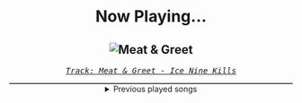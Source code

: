 <div align="center"> 
<h1>Now Playing...</h1>

![Meat & Greet](https://i.scdn.co/image/ab67616d00001e022526e2c72052198c8fe29b34)
--
_<samp><a href="https://open.spotify.com/track/4DUDclz23qWzRVNe4a8zeK">Track: Meat & Greet - Ice Nine Kills</a></samp>_

<div style="border: 1px #4B5054 solid"></div>
<details>
  <summary>
    Previous played songs
  </summary>
  <table>
    <thead>
      <tr>
        <th>
          Artist
        </th>
        <th>
          Song
        </th>
        <th>
          Link
        </th>
      </tr>
    </thead>
    <tbody>
      <tr><td>Ice Nine Kills</td><td>Meat & Greet</td><td><a href="https://open.spotify.com/track/4DUDclz23qWzRVNe4a8zeK">https://open.spotify.com/track/4DUDclz23qWzRVNe4a8zeK</a></td></tr><tr><td>Wage War</td><td>The River</td><td><a href="https://open.spotify.com/track/2iLl6cs7VkHya8zEiEMEMD">https://open.spotify.com/track/2iLl6cs7VkHya8zEiEMEMD</a></td></tr><tr><td>The Ghost Inside</td><td>Death Grip</td><td><a href="https://open.spotify.com/track/3ctWOjhZJkxbeXSA5yJFCa">https://open.spotify.com/track/3ctWOjhZJkxbeXSA5yJFCa</a></td></tr><tr><td>Siamese</td><td>On Fire</td><td><a href="https://open.spotify.com/track/3Qdy96od2cglla7Tnklc1N">https://open.spotify.com/track/3Qdy96od2cglla7Tnklc1N</a></td></tr><tr><td>Kingdom Of Giants</td><td>Wasted Space</td><td><a href="https://open.spotify.com/track/2swqb0ij8Xpksi4A7tqE6i">https://open.spotify.com/track/2swqb0ij8Xpksi4A7tqE6i</a></td></tr><tr><td>Rain City Drive</td><td>Talk to a Friend</td><td><a href="https://open.spotify.com/track/6nqCVzh5uUc85E0Kctky9r">https://open.spotify.com/track/6nqCVzh5uUc85E0Kctky9r</a></td></tr><tr><td>Until I Wake</td><td>Nightmares</td><td><a href="https://open.spotify.com/track/7K2Y8jAajJbplaWxQ5cTh5">https://open.spotify.com/track/7K2Y8jAajJbplaWxQ5cTh5</a></td></tr><tr><td>We Came As Romans</td><td>Daggers</td><td><a href="https://open.spotify.com/track/0JXILsWNyXHEd2IzofS3jX">https://open.spotify.com/track/0JXILsWNyXHEd2IzofS3jX</a></td></tr><tr><td>The Gentle Men</td><td>Enemy</td><td><a href="https://open.spotify.com/track/0OYySkVVgFDyxT7Z0eVOGQ">https://open.spotify.com/track/0OYySkVVgFDyxT7Z0eVOGQ</a></td></tr><tr><td>Resolve</td><td>Death Awaits</td><td><a href="https://open.spotify.com/track/4is7qbTZWLTZGGGEF42w3M">https://open.spotify.com/track/4is7qbTZWLTZGGGEF42w3M</a></td></tr><tr><td>The Plot In You</td><td>THE ONE YOU LOVED</td><td><a href="https://open.spotify.com/track/556JR8TWeOKA0OH9MJKb6B">https://open.spotify.com/track/556JR8TWeOKA0OH9MJKb6B</a></td></tr><tr><td>Ice Nine Kills</td><td>Funeral Derangements</td><td><a href="https://open.spotify.com/track/1m2kn7VbKCD7jKaDq975SQ">https://open.spotify.com/track/1m2kn7VbKCD7jKaDq975SQ</a></td></tr><tr><td>The Plot In You</td><td>ONE LAST TIME</td><td><a href="https://open.spotify.com/track/1CH4iKlzvNAKMT8l88Qdmr">https://open.spotify.com/track/1CH4iKlzvNAKMT8l88Qdmr</a></td></tr><tr><td>Resolve</td><td>Older Days</td><td><a href="https://open.spotify.com/track/3DjsiMycLUIbFsSz7hKndD">https://open.spotify.com/track/3DjsiMycLUIbFsSz7hKndD</a></td></tr><tr><td>Wage War</td><td>Relapse</td><td><a href="https://open.spotify.com/track/6Qd7XC9csaFz3dogXXhrVM">https://open.spotify.com/track/6Qd7XC9csaFz3dogXXhrVM</a></td></tr><tr><td>Rain City Drive</td><td>Witch Hunt</td><td><a href="https://open.spotify.com/track/6qNo3wFYRrjKmI3MsNjLWx">https://open.spotify.com/track/6qNo3wFYRrjKmI3MsNjLWx</a></td></tr><tr><td>Ice Nine Kills</td><td>The Shower Scene</td><td><a href="https://open.spotify.com/track/0sZ7125n1GTxvrq0anThNy">https://open.spotify.com/track/0sZ7125n1GTxvrq0anThNy</a></td></tr><tr><td>For The Fallen Dreams</td><td>No Heaven</td><td><a href="https://open.spotify.com/track/5MQW7iudue2psqBoTcDANY">https://open.spotify.com/track/5MQW7iudue2psqBoTcDANY</a></td></tr><tr><td>Resolve</td><td>Human</td><td><a href="https://open.spotify.com/track/3NCs2vpB79QBHkjcFP1NgW">https://open.spotify.com/track/3NCs2vpB79QBHkjcFP1NgW</a></td></tr><tr><td>Acres</td><td>Burning Throne</td><td><a href="https://open.spotify.com/track/0Gu4ungrImJLQdbNRpiDkf">https://open.spotify.com/track/0Gu4ungrImJLQdbNRpiDkf</a></td></tr>
    </tbody>
  </table>
</details>

</div>
